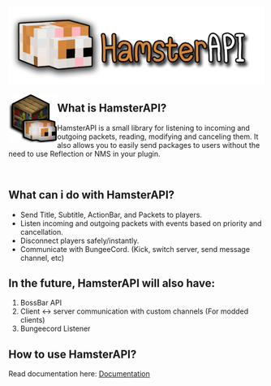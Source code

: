 <img src="https://raw.githubusercontent.com/2LStudios-MC/HamsterAPI/main/docs/logotype.png?token=AKWYIEH3XUCS2SXN4MCH6QC7R6NTU">

<img src="https://raw.githubusercontent.com/2LStudios-MC/HamsterAPI/main/docs/logo.png?token=AKWYIEHX5CEBLGTTRDLBHVK7R6NWA" align="left"><h2>What is HamsterAPI?</h2>
HamsterAPI is a small library for listening to incoming and outgoing packets, reading, modifying and canceling them. It also allows you to easily send packages to users without the need to use Reflection or NMS in your plugin.

<br/>

## What can i do with HamsterAPI?
- Send Title, Subtitle, ActionBar, and Packets to players.
- Listen incoming and outgoing packets with events based on priority and cancellation.
- Disconnect players safely/instantly.
- Communicate with BungeeCord. (Kick, switch server, send message channel, etc)

## In the future, HamsterAPI will also have:
1. BossBar API
2. Client <-> server communication with custom channels (For modded clients)
3. Bungeecord Listener

## How to use HamsterAPI?
Read documentation here: [Documentation](https://github.com/2LStudios-MC/HamsterAPI/tree/main/docs)
